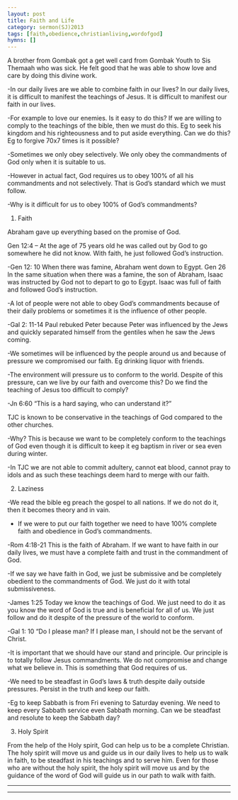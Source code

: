 ```yaml
---
layout: post
title: Faith and Life
category: sermon(SJ)2013
tags: [faith,obedience,christianliving,wordofgod]
hymns: []
---
```


A brother from Gombak got a get well card from Gombak Youth to Sis Themaah who was sick. He felt good that he was able to show love and care by doing this divine work. 

-In our daily lives are we able to combine faith in our lives? In our daily lives, it is difficult to manifest the teachings of Jesus. It is difficult to manifest our faith in our lives.

-For example to love our enemies. Is it easy to do this? If we are willing to comply to the teachings of the bible, then we must do this. Eg to seek his kingdom and his righteousness and to put 
aside everything. Can we do this? Eg to forgive 70x7 times is it possible?

-Sometimes we only obey selectively. We only obey the commandments of God only when it is suitable to us. 

-However in actual fact, God requires us to obey 100% of all his commandments and not selectively. That is God’s standard which we must follow.

-Why is it difficult for us to obey 100% of God’s commandments?

1) Faith

Abraham gave up everything based on the promise of God. 

Gen 12:4 – At the age of 75 years old he was called out by God to go somewhere he did not know. With faith, he just followed God’s instruction. 

-Gen 12: 10 When there was famine, Abraham went down to Egypt. Gen 26 In the same situation when there was a famine, the son of Abraham, Isaac was instructed by God not to depart to go to Egypt. Isaac was full of faith and followed God’s instruction.

-A lot of people were not able to obey God’s commandments because of their daily problems or sometimes it is the influence of other people.

-Gal 2: 11-14 Paul rebuked Peter because Peter was influenced by the Jews and quickly separated himself from the gentiles when he saw the Jews coming. 

-We sometimes will be influenced by the people around us and because of  pressure we compromised our faith. Eg drinking liquor with friends.

-The environment will pressure us to conform to the world. Despite of this pressure, can we live by our faith and overcome this? Do we find the teaching of Jesus too difficult to comply?

-Jn 6:60 “This is a hard saying, who can understand it?” 

TJC is known to be conservative in the teachings of God compared to the other churches. 

-Why? This is because we want to be completely conform to the teachings of God even though it is difficult to keep it eg baptism in river or sea even during winter.

-In TJC we are not able to commit adultery, cannot eat blood, cannot pray to idols and as such these teachings deem hard to merge with our faith. 

2) Laziness

-We read the bible eg preach the gospel to all nations. If we do not do it, then it becomes theory and in vain.

- If we were to put our faith together we need to have 100% complete faith and obedience in God’s commandments.

-Rom 4:18-21 This is the faith of Abraham. If we want to have faith in our daily lives, we must have a complete faith and trust in the commandment of God. 

-If we say we have faith in God, we just be submissive and be completely obedient to the commandments of God. We just do it with total submissiveness.

-James 1:25 Today we know the teachings of God. We just need to do it as you know the word of God is true and is beneficial for all of us. We just follow and do it despite of the pressure of the world to conform. 

-Gal 1: 10 “Do I please man? If I please man, I should not be the servant of Christ.

-It is important that we should have our stand and principle. Our principle is to totally follow Jesus commandments. We do not compromise and change what we believe in. This is something that God requires of us.

-We need to be steadfast in God’s laws & truth despite daily outside pressures. Persist in the truth and keep our faith.

-Eg to keep Sabbath is from Fri evening to Saturday evening. We need to keep every Sabbath service even Sabbath morning. Can we be steadfast and resolute to keep the Sabbath day?

3) Holy Spirit

From the help of the Holy spirit, God can help us to be a complete Christian. The holy spirit will move us and guide us in our daily lives to help us to walk in faith, to be steadfast in his teachings and to serve him. Even for those who are without the holy spirit, the holy spirit will move us and by the guidance of the word of God will guide us in our path to walk with faith.


----
****
